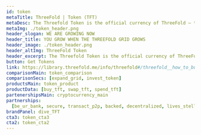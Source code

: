 ```yaml
---
id: token
metaTitle: ThreeFold | Token (TFT)
metaDesc: The Threefold Token is the official currency of ThreeFold – the engine for a planet positive and data sovereign Internet. Now is the perfect time to get involved.
metaImg: ./token_header.png
header_slogan: WE ARE GROWING NOW
header_title: YOU GROW WHEN THE THREEFOLD GRID GROWS
header_image: ./token_header.png
header_altImg: ThreeFold Token
header_excerpt: The Threefold Token is the official currency of ThreeFold – the engine for a planet positive and data sovereign Internet. Now is the perfect time to get involved.
button: Get Tokens
link: https://library.threefold.me/info/threefold#/threefold__how_to_buy_and_sell
comparisonMain: token_comparison
comparisonSecs: [expand_grid, invest_token]
productsMain: token_product
productData: [buy_tft, swap_tft, spend_tft]
partenershipsMain: cryptocurrency_main
partnerships:
  [be_ur_bank, secure, transact_p2p, backed, decentralized, lives_stellar]
brandPanel: dive_TFT
cta3: token_cta3
cta2: token_cta2
---
```

